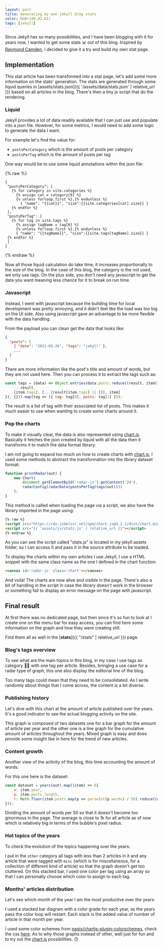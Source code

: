 ```yaml
---
layout: post
title: Generating my own jekyll blog stats
color: RGB(149,82,81)
tags: [jekyll]
---
```


Since Jekyll has so many possibilities, and I have been blogging with it for years now, 
I wanted to get some stats 📊 out of this blog. 
Inspired by [Raymond Camden](https://www.raymondcamden.com/2018/07/21/building-a-stats-page-for-jekyll-blogs), 
I decided to give it a try and build my own stat page.

## Implementation

This stat article has been transformed into a stat page, let's add some more information on the stats' generation.
The stats are generated through some liquid queries in [assets/stats.json]({{ '/assets/data/stats.json' | relative_url }}) 
based on all articles in the blog.
There's then a tiny js script that do the rendering.

### Liquid

Jekyll provides a lot of data readily available that I can just use and populate into a json file. However, for some
metrics, I would need to add some logic to generate the data I want.

For example let's find the value for:

- `postsPerCategory` which is the amount of posts per category
- `postsPerTag` which is the amount of posts per tag

One way would be to use some liquid annotations within the json file:

{% raw %}
```liquid
{
 "postsPerCategory": [
   {% for category in site.categories %}
     {% assign cat = category[0] %}
     {% unless forloop.first %},{% endunless %}
       { "name": "{{cat}}", "size":{{site.categories[cat].size}} }
   {% endfor %}
 ],
 "postsPerTag": [
   {% for tag in site.tags %}
     {% assign tagName = tag[0] %}
     {% unless forloop.first %},{% endunless %}
     { "name": "{{tagName}}", "size":{{site.tags[tagName].size}} }
 {% endfor %}
 ]
}
```
{% endraw %}

Now all those liquid calculation do take time, it increases proportionally to the size of the blog. 
In the case of this blog, the category is the not used, we only use tags.
On the plus side, you don't need any javascript to get the data you want meaning less chance for it to break on run time.

### Javascript

Instead, I went with javascript because the building time for local development was pretty annoying, and it didn't feel
like the load was too big on the UI side.
Also using javascript gave an advantage to be more flexible with the data handling.

From the payload you can clean get the data that looks like:

```json
{
  "posts": [
    { "date": "2021-05-26", "tags": "jekyll" },
    ...
  ]
}
```

There are more information like the post's title and amount of words, but they are not used here.
Then you can process it to extract the tags such as:

```js
const tags = (data) => Object.entries(data.posts.reduce((result, item) => ({
    ...result,
    [item.tags]: [...(result[item.tags] || []), item]
}), {})).map(tag => ({ tag: tag[0], posts: tag[1] }));
```

The result is a list of tag with their associated list of posts.
This makes it much easier to use when wanting to create some charts around it.

### Pop the charts

To make it visually clear, the data is also represented using [chart.js].
Basically it fetches the json created by liquid with all the data then it transforms it to match the data format library.

I am not going to expand too much on how to create charts with [chart.js], I used some methods to abstract the 
transformation into the library dataset format:

```js
function printRadar(out) {
    new Chart(
        document.getElementById('radar-js').getContext('2d'),
        radarConfig(radarData(postsPerTag(tags(out))))
    );
}
```

This method is called when loading the page via a script, we also have the library imported in the page using:

```html
{% raw %}
<script src="https://cdn.jsdelivr.net/npm/chart.js@3.2.1/dist/chart.min.js" integrity="sha256-uVEHWRIr846/vAdLJeybWxjPNStREzOlqLMXjW/Saeo=" crossorigin="anonymous"></script>
<script src="{{ 'assets/js/stats.js' | relative_url }}"></script>
{% endraw %}
```

As you can see the script called "stats.js" is located in my jekyll assets folder, so I can access it and pass it 
in the source attribute to be loaded. 

To display the charts within my own articles I use Jekyll, I use a HTML snippet with the same class name as the one I 
defined in the chart function: 

```html
<canvas id='radar-js' class='chart'></canvas>
```

And voilà! The charts are now alive and visible in the page. There's also a bit of handling in the script in case the 
library doesn't work in the browser or something fail to display an error message on the page with javascript.

## Final result

At first there was no dedicated page, but then since it's so fun to look at I create one on the menu bar for easy access,
you can find here some information on the graph and how they were creating still.

Find them all as well in the [**stats**]({{ "/stats" | relative_url }}) page.

<div><blockquote id="error-chart" style="display: none"></blockquote></div>

### Blog's tags overview

To see what are the main topics in this blog, in my case I use tags as category 🤷‍♀️ with one tag per article.
Besides, bringing a use case for a radar type of graph, this one also display the editorial line of the blog.

<canvas id='radar-js' class='chart'></canvas>
<!-- <canvas id='pie-js' class='chart'></canvas> -->

Too many tags could mean that they need to be consolidated.
As I write randomly about things that I come across, the content is a bit diverse.

### Publishing history

Let's dive with this chart at the amount of article published over the years.
It's a good indicator to see the actual blogging activity on the site.

<canvas id='mixed-js' class='chart'></canvas>

This graph is composed of two datasets one for a bar graph for the amount of article per year and the other one is a
line graph for the cumulative amount of articles throughout the years.
Mixed graph is easy and does provide some insight like in here for the trend of new articles.

### Content growth 

Another view of the activity of the blog, this time accounting the amount of words.

<canvas id='bubble-js' class='chart'></canvas>

For this one here is the dataset:

```js
const dataset = years(out).map((item) => ({
    x: item.year,
    y: item.posts.length,
    r: Math.floor(item.posts.map(p => parseInt(p.words) / 50).reduce((a, b) => a + b) / item.posts.length)
}));
```

Dividing the amount of words per 50 so that it doesn't become too ginormous in the page. The average is close to 1k for 
all article as of now which is relatively big in terms of the bubble's pixel radius.

### Hot topics of the years

To check the evolution of the topics happening over the years:

<canvas id='stacked-bar-js' class='chart'></canvas>

I put in the `other` category all tags with less than 2 articles in it and any article that were tagged with `misc` 
(which is for miscellaneous, for a collection of different kind of article) so that the graph doesn't get too cluttered.
On this stacked bar, I used one color per tag using an array so that I can personally choose which color to assign to each
tag.

### Months' articles distribution

Let's see which month of the year I am the most productive over the years:

<canvas id='stacked-bar-date-js' class='chart'></canvas>

I used a stacked bar diagram with a color grade for each year, as the years pass the color loop will restart.
Each stack is the added value of number of article in that month per year.

I used some color schemes from [nagix/chartjs-plugin-colorschemes](https://nagix.github.io/chartjs-plugin-colorschemes/colorchart.html), 
check the css [here](https://github.com/nagix/chartjs-plugin-colorschemes/blob/master/src/colorschemes/colorschemes.tableau.js).
As to why those graphs instead of other, well just for fun and to try out the [chart.js] possibilities. 🙃

<script src="https://cdn.jsdelivr.net/npm/chart.js@3.2.1/dist/chart.min.js" integrity="sha256-uVEHWRIr846/vAdLJeybWxjPNStREzOlqLMXjW/Saeo=" crossorigin="anonymous"></script>
<script src="{{ 'assets/js/stats.js' | relative_url }}"></script>

[chart.js]: https://www.chartjs.org/
